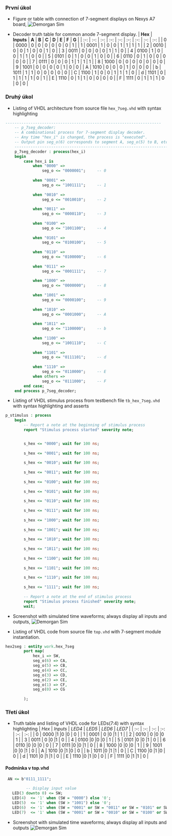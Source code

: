 ### První úkol

 * Figure or table with connection of 7-segment displays on Nexys A7 board,
![Demorgan Sim](images/led.png)


 * Decoder truth table for common anode 7-segment display.
| **Hex** | **Inputs** | **A** | **B** | **C** | **D** | **E** | **F** | **G** |
| :-: | :-: | :-: | :-: | :-: | :-: | :-: | :-: | :-: |
| 0 | 0000 | 0 | 0 | 0 | 0 | 0 | 0 | 1 |
| 1 | 0001 | 1 | 0 | 0 | 1 | 1 | 1 | 1 |
| 2 | 0010 | 0 | 0 | 1 | 0 | 0 | 1 | 0 |
| 3 | 0011 | 0 | 0 | 0 | 0 | 1 | 1 | 0 |
| 4 | 0100 | 1 | 0 | 0 | 1 | 1 | 0 | 0 |
| 5 | 0101 | 0 | 1 | 0 | 0 | 1 | 0 | 0 |
| 6 | 0110 | 0 | 1 | 0 | 0 | 0 | 0 | 0 |
| 7 | 0111 | 0 | 0 | 0 | 1 | 1 | 1 | 1 |
| 8 | 1000 | 0 | 0 | 0 | 0 | 0 | 0 | 0 |
| 9 | 1001 | 0 | 0 | 0 | 0 | 1 | 0 | 0 |
| A | 1010 | 0 | 0 | 0 | 1 | 0 | 0 | 0 |
| b | 1011 | 1 | 1 | 0 | 0 | 0 | 0 | 0 |
| C | 1100 | 1 | 0 | 0 | 1 | 1 | 1 | 0 |
| d | 1101 | 0 | 1 | 1 | 1 | 1 | 0 | 1 |
| E | 1110 | 0 | 1 | 1 | 0 | 0 | 0 | 0 |
| F | 1111 | 0 | 1 | 1 | 1 | 0 | 0 | 0 |

### Druhý úkol

* Listing of VHDL architecture from source file `hex_7seg.vhd` with syntax highlighting
```vhdl
--------------------------------------------------------------------
    -- p_7seg_decoder:
    -- A combinational process for 7-segment display decoder. 
    -- Any time "hex_i" is changed, the process is "executed".
    -- Output pin seg_o(6) corresponds to segment A, seg_o(5) to B, etc.
    --------------------------------------------------------------------
    p_7seg_decoder : process(hex_i)
    begin
        case hex_i is
            when "0000" =>
                seg_o <= "0000001";     -- 0
                
            when "0001" =>
                seg_o <= "1001111";     -- 1
                
            when "0010" =>
                seg_o <= "0010010";     -- 2
                
            when "0011" =>
                seg_o <= "0000110";     -- 3
                
            when "0100" =>
                seg_o <= "1001100";     -- 4
                
            when "0101" =>
                seg_o <= "0100100";     -- 5
                
            when "0110" =>
                seg_o <= "0100000";     -- 6
                
            when "0111" =>
                seg_o <= "0001111";     -- 7
                
            when "1000" =>
                seg_o <= "0000000";     -- 8
                
            when "1001" =>
                seg_o <= "0000100";     -- 9
                
            when "1010" =>
                seg_o <= "0001000";     -- A
                
            when "1011" =>
                seg_o <= "1100000";     -- b
                
            when "1100" =>
                seg_o <= "1001110";     -- C
                
            when "1101" =>
                seg_o <= "0111101";     -- d
    
            when "1110" =>
                seg_o <= "0110000";     -- E
            when others =>
                seg_o <= "0111000";     -- F
        end case;
    end process p_7seg_decoder;
```

* Listing of VHDL stimulus process from testbench file `tb_hex_7seg.vhd` with syntax highlighting and asserts
```vhdl
p_stimulus : process
    begin
        -- Report a note at the beginning of stimulus process
        report "Stimulus process started" severity note;


        s_hex <= "0000"; wait for 100 ns;
        
        s_hex <= "0001"; wait for 100 ns;
        
        s_hex <= "0010"; wait for 100 ns;
        
        s_hex <= "0011"; wait for 100 ns;
        
        s_hex <= "0100"; wait for 100 ns;
        
        s_hex <= "0101"; wait for 100 ns;
        
        s_hex <= "0110"; wait for 100 ns;
        
        s_hex <= "0111"; wait for 100 ns;
        
        s_hex <= "1000"; wait for 100 ns;
        
        s_hex <= "1001"; wait for 100 ns;
        
        s_hex <= "1010"; wait for 100 ns;
        
        s_hex <= "1011"; wait for 100 ns;
        
        s_hex <= "1100"; wait for 100 ns;
        
        s_hex <= "1101"; wait for 100 ns;
        
        s_hex <= "1110"; wait for 100 ns;
        
        s_hex <= "1111"; wait for 100 ns;
       
        -- Report a note at the end of stimulus process
        report "Stimulus process finished" severity note;
        wait;
```

* Screenshot with simulated time waveforms; always display all inputs and outputs,
![Demorgan Sim](images/simulace.png)

* Listing of VHDL code from source file `top.vhd` with 7-segment module instantiation.
```vhdl
hex2seg : entity work.hex_7seg
        port map(
            hex_i => SW, 
            seg_o(6) => CA,
            seg_o(5) => CB,
            seg_o(4) => CC,
            seg_o(3) => CD,
            seg_o(2) => CE,
            seg_o(1) => CF,
            seg_o(0) => CG
            
        );
```

### Třetí úkol

* Truth table and listing of VHDL code for LEDs(7:4) with syntax highlighting
| *Hex* | *Inputs* | *LED4* | *LED5* | *LED6* | *LED7* |
| :-: | :-: | :-: | :-: | :-: | :-: |
| 0 | 0000 |1  |0  |0  | 0 |
| 1 | 0001 | 0 |0  |1  | 1 |
| 2 | 0010 | 0 |0  |0  | 1 |
| 3 | 0011 | 0 |0  |1  | 0 |
| 4 | 0100 |0  |0  |0  | 1 |
| 5 | 0101 |0  |0  |1  | 0 |
| 6 | 0110 |0  |0  |0  | 0 |
| 7 | 0111 |0  |0  |1  | 0 |
| 8 | 1000 |0  |0  |0  | 1 |
| 9 | 1001 |0  |0  |1  | 0 |
| A | 1010 |0  |1  |0  | 0 |
| b | 1011 |0  |1  |1  | 0 |
| C | 1100 |0  |1  |0  | 0 |
| d | 1101 |0  |1  |1  | 0 |
| E | 1110 |0  |1  |0  | 0 |
| F | 1111 |0  |1  |1  | 0 |


#### Podmínka v top.vhd

```vhdl
 AN <= b"0111_1111";
        
         -- Display input value
   LED(3 downto 0) <= SW;
   LED(4)  <= '1' when (SW = "0000") else '0';
   LED(5)  <= '1' when (SW > "1001") else '0';
   LED(6)  <= '1' when (SW = "0001" or SW = "0011" or SW = "0101" or SW = "0111" or SW = "1001" or SW = "1011" or SW = "1101" or SW = "1111") else '0';
   LED(7)  <= '1' when (SW = "0001" or SW = "0010" or SW = "0100" or SW = "1000") else '0';
```

* Screenshot with simulated time waveforms; always display all inputs and outputs
![Demorgan Sim](images/simulacetretiukol.png)